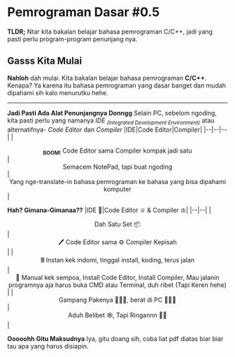 # Pemrograman Dasar #0.5

**TLDR;**
Ntar kita bakalan belajar bahasa pemrograman C/C++, jadi yang pasti perlu program-program penunjang nya.


## Gasss Kita Mulai
**Nahloh** dah mulai. Kita bakalan belajar bahasa pemrograman **C/C++**. Kenapa?
Ya karena itu bahasa pemrograman yang dasar banget dan mudah dipahami sih kalo menurutku hehe.
___
**Jadi Pasti Ada Alat Penunjangnya Donngg**
Selain PC, sebelom ngoding, kita pasti perlu yang namanya <i>IDE <sub>(Integrated Development Environment)</sub></i> atau alternatifnya- <i>Code Editor</i> dan <i>Compiler</i>
|IDE|Code Editor|Compiler|
|--|--|--|
|<div align="center"><sub>**BOOM!**</sub> Code Editor sama Compiler kompak jadi satu</div>|<div align="center">Semacem NotePad, tapi buat ngoding</div>|<div align="center">Yang nge-translate-in bahasa pemrograman ke bahasa yang bisa dipahami komputer</div>|


**Hah? Gimana-Gimanaa??**
|IDE 🤖|Code Editor ♕ & Compiler ♔|
|--|--|
|<div align="center">Dah Satu Set 📦</div>|<div align="center">🖊️ Code Editor  sama ⚙️ Compiler Kepisah</div>|
|<div align="center">🖩 Instan kek indomi, tinggal install, koding, terus jalan</div>|<div align="center">🧮 Manual kek sempoa, Install Code Editor, Install Compiler, Mau jalanin programnya aja harus buka CMD atau Terminal, duh ribet (Tapi Keren hehe)</div>|
|<div align="center">Gampang Pakenya 🧘🏻‍♂️, berat di PC 🏋🏻‍♂️</div>|<div align="center">Aduh Belibet 🕸, Tapi Ringannn 🏄🏻</div>|

**Ooooohh Gitu Maksudnya**
Iya, gitu doang sih, coba liat pdf diatas biar biar tau apa yang harus disiapin.
